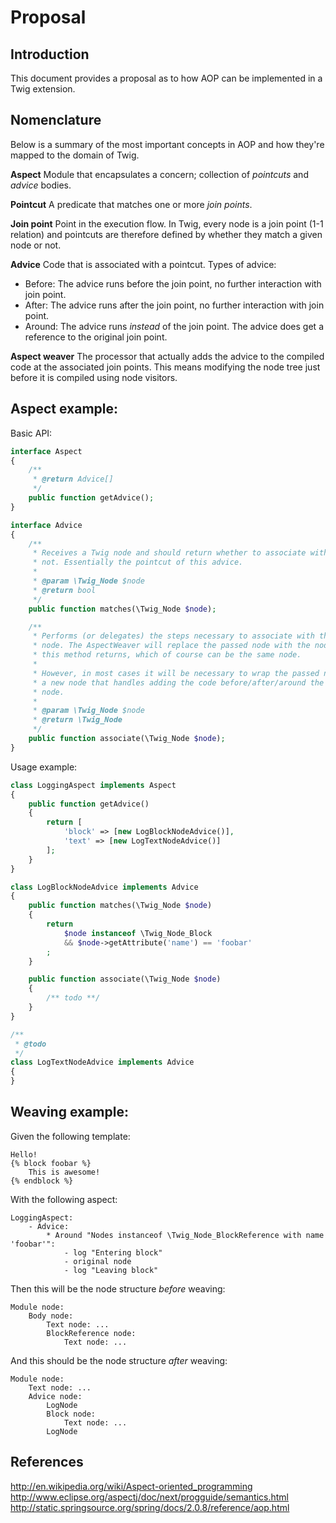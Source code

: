 Proposal
========

Introduction
------------

This document provides a proposal as to how AOP can be implemented in a Twig extension.

Nomenclature
------------

Below is a summary of the most important concepts in AOP and how they're mapped to the domain of Twig.

**Aspect**
Module that encapsulates a concern; collection of *pointcuts* and *advice* bodies.

**Pointcut**
A predicate that matches one or more *join points*.

**Join point**
Point in the execution flow. In Twig, every node is a join point (1-1 relation) and pointcuts are therefore defined by whether they match a given
  node or not.

**Advice**
Code that is associated with a pointcut. Types of advice:

 * Before: The advice runs before the join point, no further interaction with join point.
 * After: The advice runs after the join point, no further interaction with join point.
 * Around: The advice runs *instead* of the join point. The advice does get a reference to the original join point.

**Aspect weaver**
The processor that actually adds the advice to the compiled code at the
associated join points. This means modifying the node tree just before it is
compiled using node visitors.

Aspect example:
---------------

Basic API:

```php
interface Aspect
{
    /**
     * @return Advice[]
     */
    public function getAdvice();
}

interface Advice
{
    /**
     * Receives a Twig node and should return whether to associate with it or
     * not. Essentially the pointcut of this advice.
     *
     * @param \Twig_Node $node
     * @return bool
     */
    public function matches(\Twig_Node $node);

    /**
     * Performs (or delegates) the steps necessary to associate with the given
     * node. The AspectWeaver will replace the passed node with the node that
     * this method returns, which of course can be the same node.
     *
     * However, in most cases it will be necessary to wrap the passed node in
     * a new node that handles adding the code before/after/around the original
     * node.
     *
     * @param \Twig_Node $node
     * @return \Twig_Node
     */
    public function associate(\Twig_Node $node);
}
```

Usage example:

```php
class LoggingAspect implements Aspect
{
    public function getAdvice()
    {
        return [
            'block' => [new LogBlockNodeAdvice()],
            'text' => [new LogTextNodeAdvice()]
        ];
    }
}

class LogBlockNodeAdvice implements Advice
{
    public function matches(\Twig_Node $node)
    {
        return
            $node instanceof \Twig_Node_Block
            && $node->getAttribute('name') == 'foobar'
        ;
    }

    public function associate(\Twig_Node $node)
    {
        /** todo **/
    }
}

/**
 * @todo
 */
class LogTextNodeAdvice implements Advice
{
}
```

Weaving example:
----------------

Given the following template:

    Hello!
    {% block foobar %}
        This is awesome!
    {% endblock %}

With the following aspect:

    LoggingAspect:
        - Advice:
            * Around "Nodes instanceof \Twig_Node_BlockReference with name 'foobar'":
                - log "Entering block"
                - original node
                - log "Leaving block"

Then this will be the node structure *before* weaving:

    Module node:
        Body node:
            Text node: ...
            BlockReference node:
                Text node: ...
        

And this should be the node structure *after* weaving:

    Module node:
        Text node: ...
        Advice node:
            LogNode
            Block node:
                Text node: ...
            LogNode

References
----------

http://en.wikipedia.org/wiki/Aspect-oriented_programming  
http://www.eclipse.org/aspectj/doc/next/progguide/semantics.html  
http://static.springsource.org/spring/docs/2.0.8/reference/aop.html  
